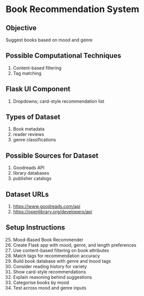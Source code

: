 # Book Recommendation System

## Objective
Suggest books based on mood and genre

## Possible Computational Techniques
1. Content-based filtering
2. Tag matching

## Flask UI Component
1. Dropdowns; card-style recommendation list

## Types of Dataset
1. Book metadata
2. reader reviews
3. genre classifications

## Possible Sources for Dataset
1. Goodreads API
2. library databases
3. publisher catalogs

## Dataset URLs
1. https://www.goodreads.com/api
2. https://openlibrary.org/developers/api

## Setup Instructions
25. Mood-Based Book Recommender
1. Create Flask app with mood, genre, and length preferences
2. Use content-based filtering on book attributes
3. Match tags for recommendation accuracy
4. Build book database with genre and mood tags
5. Consider reading history for variety
6. Show card-style recommendations
7. Explain reasoning behind suggestions
8. Categorise books by mood
9. Test across mood and genre inputs
